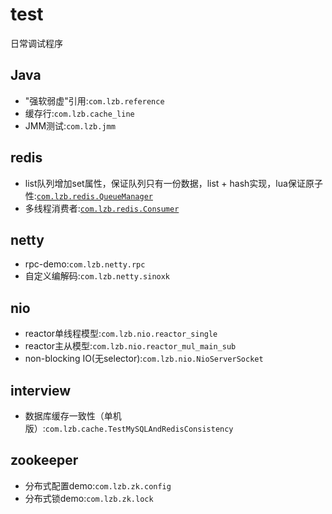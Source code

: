 # test
日常调试程序

## Java
* "强软弱虚"引用:`com.lzb.reference`
* 缓存行:`com.lzb.cache_line`
* JMM测试:`com.lzb.jmm`

## redis
* list队列增加set属性，保证队列只有一份数据，list + hash实现，lua保证原子性:[`com.lzb.redis.QueueManager`](https://github.com/lizebin0918/test/blob/main/src/main/java/com/lzb/redis/QueueManager.java)
* 多线程消费者:[`com.lzb.redis.Consumer`](https://github.com/lizebin0918/test/blob/main/src/main/java/com/lzb/redis/Consumer.java)

## netty
* rpc-demo:`com.lzb.netty.rpc`
* 自定义编解码:`com.lzb.netty.sinoxk`

## nio
* reactor单线程模型:`com.lzb.nio.reactor_single`
* reactor主从模型:`com.lzb.nio.reactor_mul_main_sub`
* non-blocking IO(无selector):`com.lzb.nio.NioServerSocket`

## interview
* 数据库缓存一致性（单机版）:`com.lzb.cache.TestMySQLAndRedisConsistency`

## zookeeper
* 分布式配置demo:`com.lzb.zk.config`
* 分布式锁demo:`com.lzb.zk.lock`

